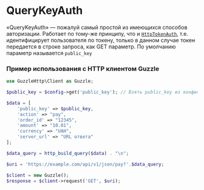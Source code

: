 # QueryKeyAuth
«QueryKeyAuth» — пожалуй самый простой из имеющихся способов авторизации. Работает по тому-же принципу, что и [`HttpTokenAuth`](https://github.com/pllano/APIS-2018/blob/master/doc/HttpTokenAuth.md), т.е. идентифицирует пользователя по токену, только в данном случае токен передается в строке запроса, как GET параметр. По умолчанию параметр называется `public_key`

### Пример использования с HTTP клиентом Guzzle
``` php
use GuzzleHttp\Client as Guzzle;

$public_key = $config->get('public_key'); // Взять public_key из конфигурации

$data = [
    'public_key' => $public_key,
    'action' => "pay",
    'order_id' => "12345",
    'amount' => "10.01",
    'currency' => "UAH",
    'server_url' => "URL ответа"
];

$data_query = http_build_query($data) . "\n";

$uri = 'https://example.com/api/v1/json/pay?'.$data_query;

$client = new Guzzle();
$response = $client->request('GET', $uri);
 
```
